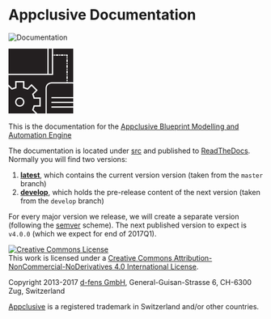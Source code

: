 # Appclusive Documentation
![Documentation](https://readthedocs.org/projects/pip/badge/)

![](Logo/Logo5black128.png)

This is the documentation for the [Appclusive Blueprint Modelling and Automation Engine](http://appclusive.net)

The documentation is located under [src](./src) and published to [ReadTheDocs](http://docs.appclusive.net). Normally you will find two versions:

1. [**latest**](http://docs.appclusive.net/en/latest), which contains the current version version (taken from the `master` branch)
2. [**develop**](http://docs.appclusive.net/develop), which holds the pre-release content of the next version (taken from the `develop` branch)

For every major version we release, we will create a separate version (following the [semver](http://semver.org) scheme). The next published version to expect is `v4.0.0` (which we expect for end of 2017Q1).

<a rel="license" href="http://creativecommons.org/licenses/by-nc-nd/4.0/"><img alt="Creative Commons License" style="border-width:0" src="https://i.creativecommons.org/l/by-nc-nd/4.0/88x31.png" /></a><br />This work is licensed under a <a rel="license" href="http://creativecommons.org/licenses/by-nc-nd/4.0/">Creative Commons Attribution-NonCommercial-NoDerivatives 4.0 International License</a>.

Copyright 2013-2017 [d-fens GmbH](http://d-fens.net), General-Guisan-Strasse 6, CH-6300 Zug, Switzerland

[Appclusive](https://www.swissreg.ch/srclient/tm/691777) is a registered trademark in Switzerland and/or other countries.
